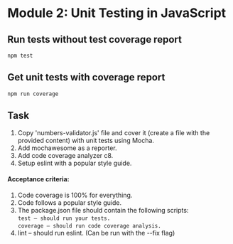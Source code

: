 # Module 2: Unit Testing in JavaScript

## Run tests without test coverage report

`npm test`

## Get unit tests with coverage report

`npm run coverage`

## Task

1. Copy 'numbers-validator.js' file and cover it (create a file with the provided content) with unit tests using Mocha.
1. Add mochawesome as a reporter.
1. Add code coverage analyzer c8.
1. Setup eslint with a popular style guide.

#### Acceptance criteria:

1. Code coverage is 100% for everything.
1. Code follows a popular style guide.
1. The package.json file should contain the following scripts:  
   `test – should run your tests.`  
   `coverage – should run code coverage analysis.`
1. lint – should run eslint. (Can be run with the --fix flag)
